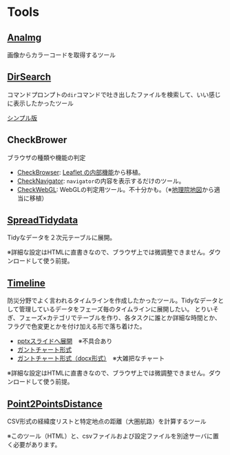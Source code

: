 # Tools

## [AnaImg](https://mghs15.github.io/Tools/AnaImg/)
画像からカラーコードを取得するツール

## [DirSearch](https://mghs15.github.io/Tools/DirSearch/)
コマンドプロンプトの`dir`コマンドで吐き出したファイルを検索して、いい感じに表示したかったツール

[シンプル版](https://mghs15.github.io/Tools/DirSearch/simple.html)

## CheckBrower
ブラウザの種類や機能の判定
* [CheckBrowser](https://mghs15.github.io/Tools/checkBrowser.html): 
[Leaflet の内部機能](https://leafletjs.com/reference.html#browser)から移植。
* [CheckNavigator](https://mghs15.github.io/Tools/CheckNavigator): 
`navigator`の内容を表示するだけのツール。
* [CheckWebGL](https://mghs15.github.io/Tools/CheckWebGL): 
WebGLの判定用ツール。不十分かも。（※[地理院地図](https://maps.gsi.go.jp/)から適当に移植）

## [SpreadTidydata](https://mghs15.github.io/Tools/SpreadTidydata)
Tidyなデータを２次元テーブルに展開。

※詳細な設定はHTMLに直書きなので、ブラウザ上では微調整できません。ダウンロードして使う前提。

## [Timeline](https://mghs15.github.io/Tools/Timeline)
防災分野でよく言われるタイムラインを作成したかったツール。Tidyなデータとして管理しているデータをフェーズ毎のタイムラインに展開したい。
とりいそぎ、フェーズ×カテゴリでテーブルを作り、各タスクに誰とか詳細な時間とか、フラグで色変更とかを付け加える形で落ち着けた。

* [pptxスライドへ展開](https://mghs15.github.io/Tools/Timeline/spread2slide.html)　※不具合あり
* [ガントチャート形式](https://mghs15.github.io/Tools/Timeline/index2.html)
* [ガントチャート形式（docx形式）](https://mghs15.github.io/Tools/Timeline/spread2document.html)　※大雑把なチャート

※詳細な設定はHTMLに直書きなので、ブラウザ上では微調整できません。ダウンロードして使う前提。


## [Point2PointsDistance](https://mghs15.github.io/Tools/Point2PointsDistance/)
CSV形式の経緯度リストと特定地点の距離（大圏航路）を計算するツール

※このツール（HTML）と、csvファイルおよび設定ファイルを別途サーバに置く必要があります。
